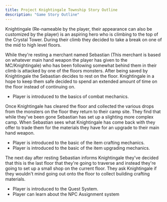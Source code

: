 ```yaml
---
title: Project Knightingale Township Story Outline
description: "Game Story Outline"
---
```


Knightingale (Re-nameable by the player, their appearance can also be customized by the player) is an aspiring hero who is climbing to the top of the Crystal Tower. During their climb they decided to take a break on one of the mid to high level floors.

While they're resting a merchant named Sebastian (This merchant is based on whatever main hand weapon the player has given to the MC/Knightingale) who has been following somewhat behind them in their climb is attacked by one of the floors monsters. After being saved by Knightingale the Sebastian decides to rest on the floor. Knightingale in a hope to keep them safe decided to spend an extended amount of time on the floor instead of continuing on.

- Player is introduced to the basics of combat mechanics.

Once Knightingale has cleared the floor and collected the various drops from the monsters on the floor they return to their camp site. They find that while they've been gone Sebastian has set up a slighting more complex camp. When Sebastian sees what Knightingale has come back with they offer to trade them for the materials they have for an upgrade to their main hand weapon.

- Player is introduced to the basic of the item crafting mechanics.
- Player is introduced to the basic of the item upgrading mechanics.

The next day after resting Sebastian informs Knightingale they've decided that this is the last floor that they're going to traverse and instead they're going to set up a small shop on the current floor. They ask Knightingale if they wouldn't mind going out onto the floor to collect building crafting materials.

- Player is introduced to the Quest System.
- Player can learn about the NPC Assignment system

